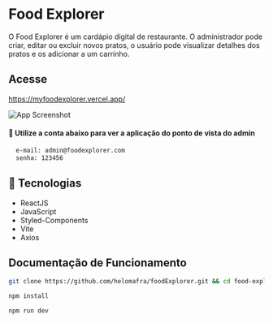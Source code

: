 # Food Explorer


O Food Explorer é um cardápio digital de restaurante. O administrador pode criar, editar ou excluir novos pratos, o usuário pode visualizar detalhes dos pratos e os adicionar a um carrinho. 

## Acesse
https://myfoodexplorer.vercel.app/

![App Screenshot](https://i.imgur.com/GWE175c.png)

#### 🔑 Utilize a conta abaixo para ver a aplicação do ponto de vista do admin

```bash
  e-mail: admin@foodexplorer.com
  senha: 123456
```


## 🚀 Tecnologias

- ReactJS
- JavaScript
- Styled-Components
- Vite
- Axios


## Documentação de Funcionamento

```bash
git clone https://github.com/helomafra/foodExplorer.git && cd food-explorer
```
   
```bash
npm install
```

```bash
npm run dev
```
